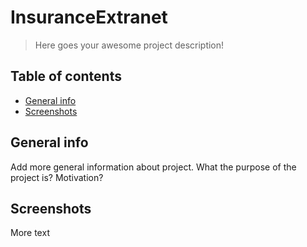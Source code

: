 # InsuranceExtranet

> Here goes your awesome project description!

## Table of contents
* [General info](#general-info)
* [Screenshots](#screenshots)

## General info
Add more general information about project. What the purpose of the project is? Motivation?

## Screenshots
More text
